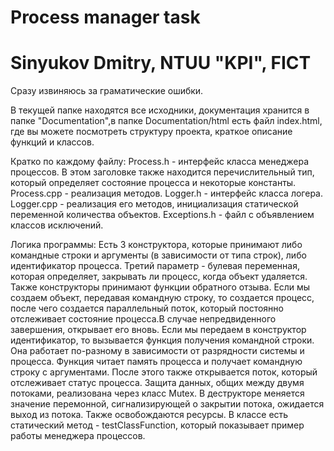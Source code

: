Process manager task
=================================
Sinyukov Dmitry, NTUU "KPI", FICT
=================================

Сразу извиняюсь за граматические ошибки.

В текущей папке находятся все исходники, документация хранится в папке "Documentation",в папке Documentation/html есть файл index.html, где вы можете посмотреть структуру проекта, краткое описание функций и классов.

Кратко по каждому файлу:
Process.h - интерфейс класса менеджера процессов. В этом заголовке также находится перечислительный тип, который определяет состояние процесса и некоторые константы.
Process.cpp - реализация методов.
Logger.h - интерфейс класса логера.
Logger.cpp - реализация его методов, инициализация статической переменной количества объектов.
Exceptions.h - файл с объявлением классов исключений.

Логика программы:
Есть 3 конструктора, которые принимают либо командные строки и аргументы (в зависимости от типа строк), либо идентификатор процесса. Третий параметр - булевая переменная, которая определяет, закрывать ли процесс, когда объект удаляется. Также конструкторы принимают функции обратного отзыва.
Если мы создаем объект, передавая командную строку, то создается процесс, после чего создается параллельный поток, который постоянно отслеживает состояние процесса.В случае непредвиденного завершения, открывает его вновь.
Если мы передаем в конструктор идентификатор, то вызывается функция получения командной строки. Она работает по-разному в зависимости от разрядности системы и процесса. Функция читает память процесса и получает командную строку с аргументами. После этого также открывается поток, который отслеживает статус процесса.
Защита данных, общих между двумя потоками, реализована через класс Mutex.
В деструкторе меняется значение перемонной, сигнализирующей о закрытии потока, ожидается выход из потока. Также освобождаются ресурсы.
В классе есть статический метод - testClassFunction, который показывает пример работы менеджера процессов.
